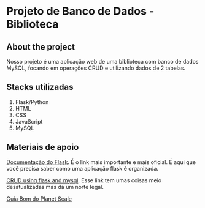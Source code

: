 # Projeto de Banco de Dados - Biblioteca

## About the project
Nosso projeto é uma aplicação web de uma biblioteca com banco de dados MySQL, focando em operações CRUD e utilizando dados de 2 tabelas.

## Stacks utilizadas
1. Flask/Python
2. HTML
3. CSS
4. JavaScript
5. MySQL

## Materiais de apoio
[Documentação do Flask](https://python-adv-web-apps.readthedocs.io/en/latest/flask3.html). É o link mais importante e mais oficial. É aqui que você precisa saber como uma aplicação flask é organizada.

[CRUD using flask and mysql](https://www.loginworks.com/blogs/making-web-application-crud-using-flask-and-mysql/). Esse link tem umas coisas meio desatualizadas mas dá um norte legal.

[Guia Bom do Planet Scale](https://planetscale.com/learn/video-courses/mysql-for-python-developers/building-a-flask-app-with-mysql/setting-up-the-flask-project?autoplay=1)
